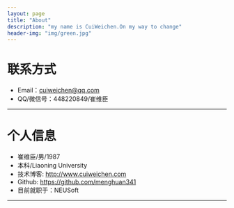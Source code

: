 ```yaml
---
layout: page
title: "About"
description: "my name is CuiWeichen.On my way to change"
header-img: "img/green.jpg"
---
```





# 联系方式

*   Email：cuiweichen@qq.com
*   QQ/微信号：448220849/崔维臣

* * *

# 个人信息

*   崔维臣/男/1987
*   本科/Liaoning University
*   技术博客: <http://www.cuiweichen.com>
*   Github: <https://github.com/menghuan341>
*   目前就职于：NEUSoft

* * *
